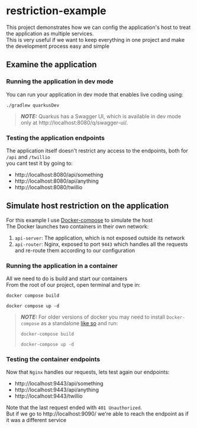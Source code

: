 # restriction-example

This project demonstrates how we can config the application's host to treat the application as multiple services.  
This is very useful if we want to keep everything in one project and make the development process easy and simple

## Examine the application
### Running the application in dev mode

You can run your application in dev mode that enables live coding using:
```shell script
./gradlew quarkusDev
```

> **_NOTE:_**  Quarkus has a Swagger UI, which is available in dev mode only at http://localhost:8080/q/swagger-ui/.

### Testing the application endpoints
The application itself doesn't restrict any access to the endpoints, both for `/api` and `/twillio`  
you cant test it by going to:  
- http://localhost:8080/api/something  
- http://localhost:8080/api/anything  
- http://localhost:8080/twillio  

## Simulate host restriction on the application
For this example I use [Docker-compose](https://docs.docker.com/compose/install/) to simulate the host  
The Docker launches two containers in their own network: 
1. `api-server`: The application, which is not exposed outside its network
2. `api-router`: Nginx, exposed to port `9443` which handles all the requests and re-route them according to our configuration

### Running the application in a container
All we need to do is build and start our containers  
From the root of our project, open terminal and type in:
```shell
docker compose build
```
```shell
docker compose up -d
```

> **_NOTE:_**  For older versions of docker you may need to install `Docker-compose` as a standalone [like so](https://docs.docker.com/compose/install/standalone/)
> and run:
> ```shell
> docker-compose build
>```
> ```shell
> docker-compose up -d
>```

### Testing the container endpoints
Now that `Nginx` handles our requests, lets test again our endpoints:
- http://localhost:9443/api/something
- http://localhost:9443/api/anything
- http://localhost:9443/twillio  

Note that the last request ended with `401 Unauthorized`.  
But if we go to http://localhost:9090/ we're able to reach the endpoint as if it was a different service